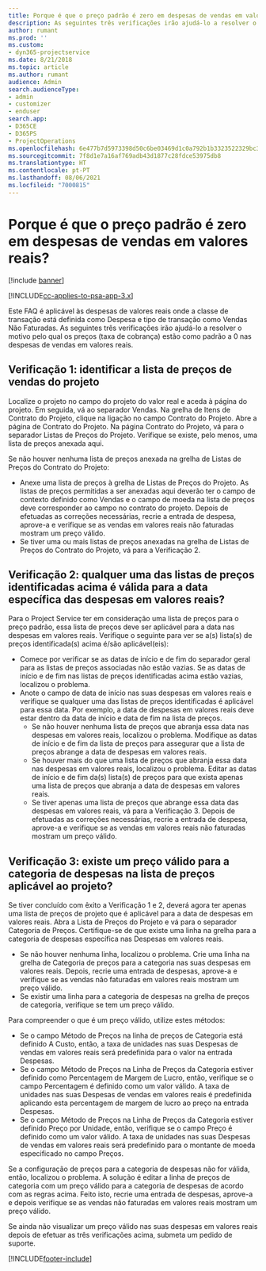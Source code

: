 ```yaml
---
title: Porque é que o preço padrão é zero em despesas de vendas em valores reais?
description: As seguintes três verificações irão ajudá-lo a resolver o motivo pelo qual os preços estão como padrão a 0 para despesas de vendas em valores reais.
author: rumant
ms.prod: ''
ms.custom:
- dyn365-projectservice
ms.date: 8/21/2018
ms.topic: article
ms.author: rumant
audience: Admin
search.audienceType:
- admin
- customizer
- enduser
search.app:
- D365CE
- D365PS
- ProjectOperations
ms.openlocfilehash: 6e477b7d5973398d50c6be03469d1c0a792b1b3323522329bc33cba755104968
ms.sourcegitcommit: 7f8d1e7a16af769adb43d1877c28fdce53975db8
ms.translationtype: HT
ms.contentlocale: pt-PT
ms.lasthandoff: 08/06/2021
ms.locfileid: "7000815"
---
```

# <a name="why-is-the-price-defaulting-to-zero-on-expense-sales-actuals"></a>Porque é que o preço padrão é zero em despesas de vendas em valores reais?

[!include [banner](../includes/psa-now-project-operations.md)]

[!INCLUDE[cc-applies-to-psa-app-3.x](../includes/cc-applies-to-psa-app-3x.md)]

Este FAQ é aplicável às despesas de valores reais onde a classe de transação está definida como Despesa e tipo de transação como Vendas Não Faturadas. As seguintes três verificações irão ajudá-lo a resolver o motivo pelo qual os preços (taxa de cobrança) estão como padrão a 0 nas despesas de vendas em valores reais.

## <a name="check-1-identify-the-sales-price-list-for-project"></a>Verificação 1: identificar a lista de preços de vendas do projeto

Localize o projeto no campo do projeto do valor real e aceda à página do projeto. Em seguida, vá ao separador Vendas. Na grelha de Itens de Contrato do Projeto, clique na ligação no campo Contrato do Projeto. Abre a página de Contrato do Projeto. Na página Contrato do Projeto, vá para o separador Listas de Preços do Projeto. Verifique se existe, pelo menos, uma lista de preços anexada aqui.

Se não houver nenhuma lista de preços anexada na grelha de Listas de Preços do Contrato do Projeto:

- Anexe uma lista de preços à grelha de Listas de Preços do Projeto. As listas de preços permitidas a ser anexadas aqui deverão ter o campo de contexto definido como Vendas e o campo de moeda na lista de preços deve corresponder ao campo no contrato do projeto. Depois de efetuadas as correções necessárias, recrie a entrada de despesa, aprove-a e verifique se as vendas em valores reais não faturadas mostram um preço válido.
- Se tiver uma ou mais listas de preços anexadas na grelha de Listas de Preços do Contrato do Projeto, vá para a Verificação 2.

## <a name="check-2-are-any-of-the-price-lists-identified-above-valid-for-the-specific-date-of-the-expense-actual"></a>Verificação 2: qualquer uma das listas de preços identificadas acima é válida para a data específica das despesas em valores reais?

Para o Project Service ter em consideração uma lista de preços para o preço padrão, essa lista de preços deve ser aplicável para a data nas despesas em valores reais. Verifique o seguinte para ver se a(s) lista(s) de preços identificada(s) acima é/são aplicável(eis):

- Comece por verificar se as datas de início e de fim do separador geral para as listas de preços associadas não estão vazias. Se as datas de início e de fim nas listas de preços identificadas acima estão vazias, localizou o problema. 
- Anote o campo de data de início nas suas despesas em valores reais e verifique se qualquer uma das listas de preços identificadas é aplicável para essa data. Por exemplo, a data de despesas em valores reais deve estar dentro da data de início e data de fim na lista de preços. 
    - Se não houver nenhuma lista de preços que abranja essa data nas despesas em valores reais, localizou o problema. Modifique as datas de início e de fim da lista de preços para assegurar que a lista de preços abrange a data de despesas em valores reais. 
    - Se houver mais do que uma lista de preços que abranja essa data nas despesas em valores reais, localizou o problema. Editar as datas de início e de fim da(s) lista(s) de preços para que exista apenas uma lista de preços que abranja a data de despesas em valores reais. 
    - Se tiver apenas uma lista de preços que abrange essa data das despesas em valores reais, vá para a Verificação 3.
Depois de efetuadas as correções necessárias, recrie a entrada de despesa, aprove-a e verifique se as vendas em valores reais não faturadas mostram um preço válido.

## <a name="check-3-is-there-a-valid-price-for-the-expense-category-in-the-applicable-project-price-list"></a>Verificação 3: existe um preço válido para a categoria de despesas na lista de preços aplicável ao projeto? 

Se tiver concluído com êxito a Verificação 1 e 2, deverá agora ter apenas uma lista de preços de projeto que é aplicável para a data de despesas em valores reais. Abra a Lista de Preços do Projeto e vá para o separador Categoria de Preços. Certifique-se de que existe uma linha na grelha para a categoria de despesas específica nas Despesas em valores reais.
 
- Se não houver nenhuma linha, localizou o problema. Crie uma linha na grelha de Categoria de preços para a categoria nas suas despesas em valores reais. Depois, recrie uma entrada de despesas, aprove-a e verifique se as vendas não faturadas em valores reais mostram um preço válido. 
- Se existir uma linha para a categoria de despesas na grelha de preços de categoria, verifique se tem um preço válido.

Para compreender o que é um preço válido, utilize estes métodos:

- Se o campo Método de Preços na linha de preços de Categoria está definido A Custo, então, a taxa de unidades nas suas Despesas de vendas em valores reais será predefinida para o valor na entrada Despesas.
- Se o campo Método de Preços na Linha de Preços da Categoria estiver definido como Percentagem de Margem de Lucro, então, verifique se o campo Percentagem é definido como um valor válido. A taxa de unidades nas suas Despesas de vendas em valores reais é predefinida aplicando esta percentagem de margem de lucro ao preço na entrada Despesas.
- Se o campo Método de Preços na Linha de Preços da Categoria estiver definido Preço por Unidade, então, verifique se o campo Preço é definido como um valor válido. A taxa de unidades nas suas Despesas de vendas em valores reais será predefinido para o montante de moeda especificado no campo Preços.

Se a configuração de preços para a categoria de despesas não for válida, então, localizou o problema. A solução é editar a linha de preços de categoria com um preço válido para a categoria de despesas de acordo com as regras acima. Feito isto, recrie uma entrada de despesas, aprove-a e depois verifique se as vendas não faturadas em valores reais mostram um preço válido.

Se ainda não visualizar um preço válido nas suas despesas em valores reais depois de efetuar as três verificações acima, submeta um pedido de suporte.




[!INCLUDE[footer-include](../includes/footer-banner.md)]